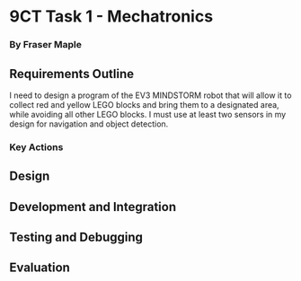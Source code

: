 # 9CT Task 1 - Mechatronics
### By Fraser Maple

## Requirements Outline

I need to design a program of the EV3 MINDSTORM robot that will allow it to collect red and yellow LEGO blocks and bring them to a designated area, while avoiding all other LEGO blocks. I must use at least two sensors in my design for navigation and object detection.

### Key Actions


## Design


## Development and Integration


## Testing and Debugging


## Evaluation